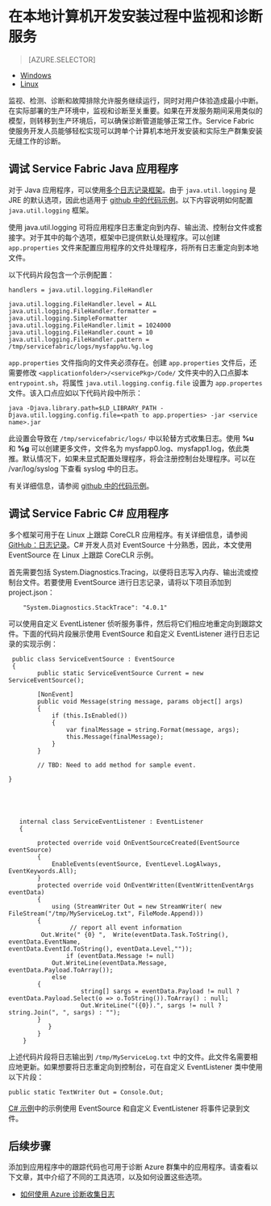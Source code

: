 <properties
    pageTitle="在本地监视和诊断使用 Azure Service Fabric 编写的服务 | Azure"
    description="了解如何监视和诊断本地开发计算机上使用 Azure Service Fabric 编写的服务。"
    services="service-fabric"
    documentationcenter=".net"
    author="mani-ramaswamy"
    manager="timlt"
    editor="" />
<tags
    ms.assetid="4eebe937-ab42-4429-93db-f35c26424321"
    ms.service="service-fabric"
    ms.devlang="dotnet"
    ms.topic="article"
    ms.tgt_pltfrm="NA"
    ms.workload="NA"
    ms.date="11/14/2016"
    wacn.date="04/11/2016"
    ms.author="subramar" />

# 在本地计算机开发安装过程中监视和诊断服务


> [AZURE.SELECTOR]
- [Windows](/documentation/articles/service-fabric-diagnostics-how-to-monitor-and-diagnose-services-locally/)
- [Linux](/documentation/articles/service-fabric-diagnostics-how-to-monitor-and-diagnose-services-locally-linux/)

监视、检测、诊断和故障排除允许服务继续运行，同时对用户体验造成最小中断。在实际部署的生产环境中，监视和诊断至关重要。如果在开发服务期间采用类似的模型，则转移到生产环境后，可以确保诊断管道能够正常工作。Service Fabric 使服务开发人员能够轻松实现可以跨单个计算机本地开发安装和实际生产群集安装无缝工作的诊断。


## 调试 Service Fabric Java 应用程序

对于 Java 应用程序，可以使用[多个日志记录框架](http://en.wikipedia.org/wiki/Java_logging_framework)。由于 `java.util.logging` 是 JRE 的默认选项，因此也适用于 [github 中的代码示例](http://github.com/Azure-Samples/service-fabric-java-getting-started)。以下内容说明如何配置 `java.util.logging` 框架。
 
使用 java.util.logging 可将应用程序日志重定向到内存、输出流、控制台文件或套接字。对于其中的每个选项，框架中已提供默认处理程序。可以创建 `app.properties` 文件来配置应用程序的文件处理程序，将所有日志重定向到本地文件。

以下代码片段包含一个示例配置：


	handlers = java.util.logging.FileHandler
 
	java.util.logging.FileHandler.level = ALL
	java.util.logging.FileHandler.formatter = java.util.logging.SimpleFormatter
	java.util.logging.FileHandler.limit = 1024000
	java.util.logging.FileHandler.count = 10
	java.util.logging.FileHandler.pattern = /tmp/servicefabric/logs/mysfapp%u.%g.log             


`app.properties` 文件指向的文件夹必须存在。创建 `app.properties` 文件后，还需要修改 `<applicationfolder>/<servicePkg>/Code/` 文件夹中的入口点脚本 `entrypoint.sh`，将属性 `java.util.logging.config.file` 设置为 `app.propertes` 文件。该入口点应如以下代码片段中所示：


	java -Djava.library.path=$LD_LIBRARY_PATH -Djava.util.logging.config.file=<path to app.properties> -jar <service name>.jar

 
 
此设置会导致在 `/tmp/servicefabric/logs/` 中以轮替方式收集日志。使用 **%u** 和 **%g** 可以创建更多文件，文件名为 mysfapp0.log、mysfapp1.log，依此类推。默认情况下，如果未显式配置处理程序，将会注册控制台处理程序。可以在 /var/log/syslog 下查看 syslog 中的日志。
 
有关详细信息，请参阅 [github 中的代码示例](http://github.com/Azure-Samples/service-fabric-java-getting-started)。


## 调试 Service Fabric C# 应用程序


多个框架可用于在 Linux 上跟踪 CoreCLR 应用程序。有关详细信息，请参阅 [GitHub：日志记录](http://github.com/aspnet/logging)。C# 开发人员对 EventSource 十分熟悉，因此，本文使用 EventSource 在 Linux 上跟踪 CoreCLR 示例。

首先需要包括 System.Diagnostics.Tracing，以便将日志写入内存、输出流或控制台文件。若要使用 EventSource 进行日志记录，请将以下项目添加到 project.json：


    	"System.Diagnostics.StackTrace": "4.0.1"


可以使用自定义 EventListener 侦听服务事件，然后将它们相应地重定向到跟踪文件。下面的代码片段展示使用 EventSource 和自定义 EventListener 进行日志记录的实现示例：




	 public class ServiceEventSource : EventSource
	 {
	        public static ServiceEventSource Current = new ServiceEventSource();

	        [NonEvent]
	        public void Message(string message, params object[] args)
	        {
	            if (this.IsEnabled())
	            {
	                var finalMessage = string.Format(message, args);
	                this.Message(finalMessage);
	            }
	        }
        
	        // TBD: Need to add method for sample event.

	}





	   internal class ServiceEventListener : EventListener
	   {

	        protected override void OnEventSourceCreated(EventSource eventSource)
	        {
	            EnableEvents(eventSource, EventLevel.LogAlways, EventKeywords.All);
	        }
	        protected override void OnEventWritten(EventWrittenEventArgs eventData)
	        {
	            using (StreamWriter Out = new StreamWriter( new FileStream("/tmp/MyServiceLog.txt", FileMode.Append)))           
		    {  
	                 // report all event information               
	 		 Out.Write(" {0} ",  Write(eventData.Task.ToString(), eventData.EventName, eventData.EventId.ToString(), eventData.Level,""));
	                if (eventData.Message != null)              
			    Out.WriteLine(eventData.Message, eventData.Payload.ToArray());              
		        else             
			{ 
		                string[] sargs = eventData.Payload != null ? eventData.Payload.Select(o => o.ToString()).ToArray() : null; 
		                Out.WriteLine("({0}).", sargs != null ? string.Join(", ", sargs) : "");             
			}
	           }
	        }
	    }



上述代码片段将日志输出到 `/tmp/MyServiceLog.txt` 中的文件。此文件名需要相应地更新。如果想要将日志重定向到控制台，可在自定义 EventListener 类中使用以下片段：


	public static TextWriter Out = Console.Out;


[C# 示例](https://github.com/Azure-Samples/service-fabric-dotnet-core-getting-started)中的示例使用 EventSource 和自定义 EventListener 将事件记录到文件。



## 后续步骤
添加到应用程序中的跟踪代码也可用于诊断 Azure 群集中的应用程序。请查看以下文章，其中介绍了不同的工具选项，以及如何设置这些选项。
* [如何使用 Azure 诊断收集日志](/documentation/articles/service-fabric-diagnostics-how-to-setup-lad/)

<!---HONumber=Mooncake_1219_2016-->
